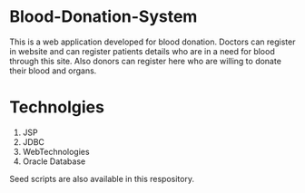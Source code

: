 # Blood-Donation-System
This is a web application developed for blood donation. Doctors can register in website and can register patients details who are in a need for blood through this site. Also donors can register here who are willing to donate their blood and organs.

# Technolgies
1) JSP
2) JDBC
3) WebTechnologies
4) Oracle Database

Seed scripts are also available in this respository.
